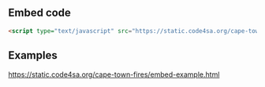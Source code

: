 ## Embed code

```html
<script type="text/javascript" src="https://static.code4sa.org/cape-town-fires/embed.js"></script>
```

## Examples

https://static.code4sa.org/cape-town-fires/embed-example.html
